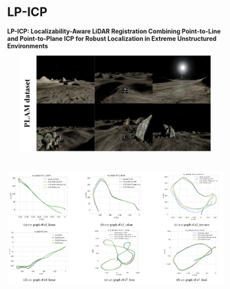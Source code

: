 # LP-ICP
**LP-ICP: Localizability-Aware LiDAR Registration Combining Point-to-Line and Point-to-Plane ICP for Robust Localization in Extreme Unstructured Environments**
<br>
<p align="center">
  <img src="figure/PLAM_dataset.png" width="442" height="221"> 
</p>
<br>
<p align="center">
  <img src="figure/trajectory.jpg" width="557" height="258">
</p>

